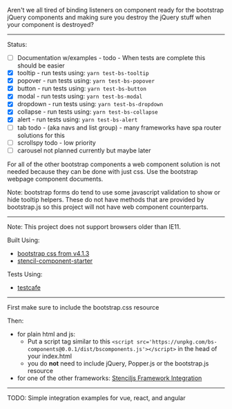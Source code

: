 Aren't we all tired of binding listeners on component ready for the bootstrap jQuery components and making sure you destroy the jQuery stuff when your component is destroyed?

---

Status:

- [ ] Documentation w/examples - todo - When tests are complete this should be easier
- [x] tooltip - run tests using: `yarn test-bs-tooltip`
- [x] popover - run tests using: `yarn test-bs-popover`
- [x] button - run tests using: `yarn test-bs-button`
- [x] modal - run tests using: `yarn test-bs-modal`
- [x] dropdown - run tests using: `yarn test-bs-dropdown`
- [x] collapse - run tests using: `yarn test-bs-collapse`
- [x] alert - run tests using: `yarn test-bs-alert`
- [ ] tab todo - (aka navs and list group) - many frameworks have spa router solutions for this
- [ ] scrollspy todo - low priority
- [ ] carousel not planned currently but maybe later

For all of the other bootstrap components a web component solution is not needed because they can be done with just css. Use the bootstrap webpage component documents.

Note: bootstrap forms do tend to use some javascript validation to show or hide tooltip helpers. These do not have methods that are provided by bootstrap.js so this project will not have web component counterparts.

---

Note: This project does not support browsers older than IE11.

Built Using:

- [bootstrap css from v4.1.3](https://github.com/twbs/bootstrap/releases/tag/v4.1.3)
- [stencil-component-starter](https://github.com/ionic-team/stencil-component-starter)

Tests Using:

- [testcafe](https://github.com/DevExpress/testcafe)

---

First make sure to include the bootstrap.css resource

Then:
- for plain html and js:
  - Put a script tag similar to this `<script src='https://unpkg.com/bs-components@0.0.1/dist/bscomponents.js'></script>` in the head of your index.html
  - you do **not** need to include jQuery, Popper.js or the bootstrap.js resource
- for one of the other frameworks: [Stenciljs Framework Integration](https://stenciljs.com/docs/framework-integration)

---

TODO: Simple integration examples for vue, react, and angular

